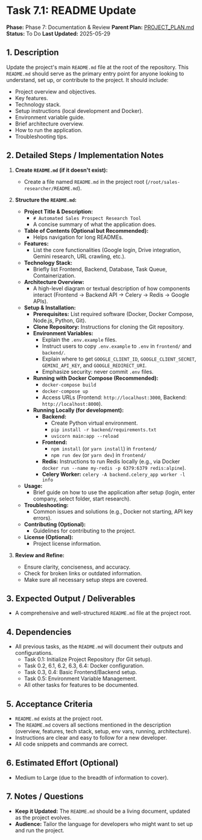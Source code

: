# Task 7.1: README Update

**Phase:** Phase 7: Documentation & Review
**Parent Plan:** [PROJECT_PLAN.md](PROJECT_PLAN.md)
**Status:** To Do
**Last Updated:** 2025-05-29

## 1. Description
Update the project's main `README.md` file at the root of the repository. This `README.md` should serve as the primary entry point for anyone looking to understand, set up, or contribute to the project. It should include:
*   Project overview and objectives.
*   Key features.
*   Technology stack.
*   Setup instructions (local development and Docker).
*   Environment variable guide.
*   Brief architecture overview.
*   How to run the application.
*   Troubleshooting tips.

## 2. Detailed Steps / Implementation Notes

1.  **Create `README.md` (if it doesn't exist):**
    *   Create a file named `README.md` in the project root (`/root/sales-researcher/README.md`).

2.  **Structure the `README.md`:**
    *   **Project Title & Description:**
        *   `# Automated Sales Prospect Research Tool`
        *   A concise summary of what the application does.
    *   **Table of Contents (Optional but Recommended):**
        *   Helps navigation for long READMEs.
    *   **Features:**
        *   List the core functionalities (Google login, Drive integration, Gemini research, URL crawling, etc.).
    *   **Technology Stack:**
        *   Briefly list Frontend, Backend, Database, Task Queue, Containerization.
    *   **Architecture Overview:**
        *   A high-level diagram or textual description of how components interact (Frontend -> Backend API -> Celery -> Redis -> Google APIs).
    *   **Setup & Installation:**
        *   **Prerequisites:** List required software (Docker, Docker Compose, Node.js, Python, Git).
        *   **Clone Repository:** Instructions for cloning the Git repository.
        *   **Environment Variables:**
            *   Explain the `.env.example` files.
            *   Instruct users to copy `.env.example` to `.env` in `frontend/` and `backend/`.
            *   Explain where to get `GOOGLE_CLIENT_ID`, `GOOGLE_CLIENT_SECRET`, `GEMINI_API_KEY`, and `GOOGLE_REDIRECT_URI`.
            *   Emphasize security: never commit `.env` files.
        *   **Running with Docker Compose (Recommended):**
            *   `docker-compose build`
            *   `docker-compose up`
            *   Access URLs (Frontend: `http://localhost:3000`, Backend: `http://localhost:8000`).
        *   **Running Locally (for development):**
            *   **Backend:**
                *   Create Python virtual environment.
                *   `pip install -r backend/requirements.txt`
                *   `uvicorn main:app --reload`
            *   **Frontend:**
                *   `npm install` (or `yarn install`) in `frontend/`
                *   `npm run dev` (or `yarn dev`) in `frontend/`
            *   **Redis:** Instructions to run Redis locally (e.g., via Docker `docker run --name my-redis -p 6379:6379 redis:alpine`).
            *   **Celery Worker:** `celery -A backend.celery_app worker -l info`
    *   **Usage:**
        *   Brief guide on how to use the application after setup (login, enter company, select folder, start research).
    *   **Troubleshooting:**
        *   Common issues and solutions (e.g., Docker not starting, API key errors).
    *   **Contributing (Optional):**
        *   Guidelines for contributing to the project.
    *   **License (Optional):**
        *   Project license information.

3.  **Review and Refine:**
    *   Ensure clarity, conciseness, and accuracy.
    *   Check for broken links or outdated information.
    *   Make sure all necessary setup steps are covered.

## 3. Expected Output / Deliverables
*   A comprehensive and well-structured `README.md` file at the project root.

## 4. Dependencies
*   All previous tasks, as the `README.md` will document their outputs and configurations.
    *   Task 0.1: Initialize Project Repository (for Git setup).
    *   Task 0.2, 6.1, 6.2, 6.3, 6.4: Docker configuration.
    *   Task 0.3, 0.4: Basic Frontend/Backend setup.
    *   Task 0.5: Environment Variable Management.
    *   All other tasks for features to be documented.

## 5. Acceptance Criteria
*   `README.md` exists at the project root.
*   The `README.md` covers all sections mentioned in the description (overview, features, tech stack, setup, env vars, running, architecture).
*   Instructions are clear and easy to follow for a new developer.
*   All code snippets and commands are correct.

## 6. Estimated Effort (Optional)
*   Medium to Large (due to the breadth of information to cover).

## 7. Notes / Questions
*   **Keep it Updated:** The `README.md` should be a living document, updated as the project evolves.
*   **Audience:** Tailor the language for developers who might want to set up and run the project.